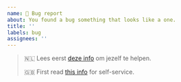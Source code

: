 ```yaml
---
name: 🚨 Bug report
about: You found a bug something that looks like a one.
title: ''
labels: bug
assignees: ''
---
```


> 🇳🇱 Lees eerst [deze info](https://github.com/dsmrreader/dsmr-reader/blob/v4/CONTRIBUTING.md) om jezelf te helpen.
> 
> 🇬🇧️ First read [this info](https://github.com/dsmrreader/dsmr-reader/blob/v4/CONTRIBUTING.md) for self-service.


